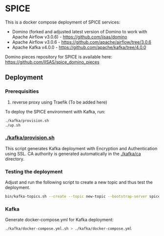 # SPICE

This is a docker compose deployment of SPICE services:

* Domino (forked and adjusted latest version of Domino to work with Apache Airflow v3.0.6) - https://github.com/iisas/domino
* Apache Airflow v3.0.6 - https://github.com/apache/airflow/tree/3.0.6
* Apache Kafka v4.0.0 - https://github.com/apache/kafka/tree/4.0.0

Domino pieces repository for SPICE is available here: https://github.com/IISAS/spice_domino_pieces

## Deployment

### Prerequisities
1. reverse proxy using Traefik (To be added here)

To deploy the SPICE environment with Kafka, run:
```bash
./kafka/provision.sh
./up.sh
```

### [./kafka/provision.sh](./kafka/provision.sh)
This script generates Kafka deployment with Encryption and Authentication using SSL. CA authority is generated automatically in the [./kafka/ca](./kafka/ca) directory.

### Testing the deployment
Adjust and run the following script to create a new topic and thus test the deployment.
```bash
bin/kafka-topics.sh --create --topic new-topic --bootstrap-server spice-iisas-kafka-broker-3.${HOSTNAME}:9093 --command-config kafka/clients/spice-iisas-client-alpha/client.properties 
```

### Kafka
Generate docker-compose.yml for Kafka deployment:
```bash
./kafka/docker-compose.yml.sh > ./kafka/docker-compose.yml
```
